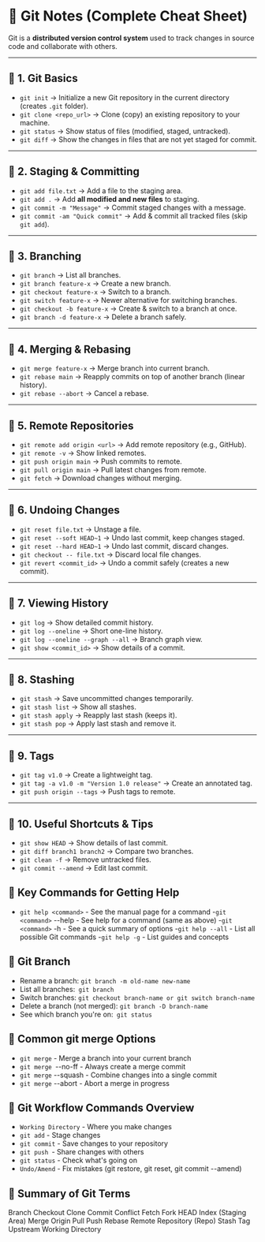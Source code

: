 # 📘 Git Notes (Complete Cheat Sheet)

Git is a **distributed version control system** used to track changes in source code and collaborate with others.

---

## 🔹 1. Git Basics

- `git init` → Initialize a new Git repository in the current directory (creates `.git` folder).
- `git clone <repo_url>` → Clone (copy) an existing repository to your machine.
- `git status` → Show status of files (modified, staged, untracked).
- `git diff` → Show the changes in files that are not yet staged for commit.

---

## 🔹 2. Staging & Committing

- `git add file.txt` → Add a file to the staging area.
- `git add .` → Add **all modified and new files** to staging.
- `git commit -m "Message"` → Commit staged changes with a message.
- `git commit -am "Quick commit"` → Add & commit all tracked files (skip `git add`).

---

## 🔹 3. Branching

- `git branch` → List all branches.
- `git branch feature-x` → Create a new branch.
- `git checkout feature-x` → Switch to a branch.
- `git switch feature-x` → Newer alternative for switching branches.
- `git checkout -b feature-x` → Create & switch to a branch at once.
- `git branch -d feature-x` → Delete a branch safely.

---

## 🔹 4. Merging & Rebasing

- `git merge feature-x` → Merge branch into current branch.
- `git rebase main` → Reapply commits on top of another branch (linear history).
- `git rebase --abort` → Cancel a rebase.

---

## 🔹 5. Remote Repositories

- `git remote add origin <url>` → Add remote repository (e.g., GitHub).
- `git remote -v` → Show linked remotes.
- `git push origin main` → Push commits to remote.
- `git pull origin main` → Pull latest changes from remote.
- `git fetch` → Download changes without merging.

---

## 🔹 6. Undoing Changes

- `git reset file.txt` → Unstage a file.
- `git reset --soft HEAD~1` → Undo last commit, keep changes staged.
- `git reset --hard HEAD~1` → Undo last commit, discard changes.
- `git checkout -- file.txt` → Discard local file changes.
- `git revert <commit_id>` → Undo a commit safely (creates a new commit).

---

## 🔹 7. Viewing History

- `git log` → Show detailed commit history.
- `git log --oneline` → Short one-line history.
- `git log --oneline --graph --all` → Branch graph view.
- `git show <commit_id>` → Show details of a commit.

---

## 🔹 8. Stashing

- `git stash` → Save uncommitted changes temporarily.
- `git stash list` → Show all stashes.
- `git stash apply` → Reapply last stash (keeps it).
- `git stash pop` → Apply last stash and remove it.

---

## 🔹 9. Tags

- `git tag v1.0` → Create a lightweight tag.
- `git tag -a v1.0 -m "Version 1.0 release"` → Create an annotated tag.
- `git push origin --tags` → Push tags to remote.

---

## 🔹 10. Useful Shortcuts & Tips

- `git show HEAD` → Show details of last commit.
- `git diff branch1 branch2` → Compare two branches.
- `git clean -f` → Remove untracked files.
- `git commit --amend` → Edit last commit.


 ## 🔹 Key Commands for Getting Help
- `git help <command>` - See the manual page for a command
-`git <command>` --help - See help for a command (same as above)
-`git <command>` -h - See a quick summary of options
-`git help --all` - List all possible Git commands
-`git help -g` - List guides and concepts

## 🔹 Git Branch
- Rename a branch: `git branch -m old-name new-name`
- List all branches:` git branch`
- Switch branches: `git checkout branch-name or git switch branch-name`
- Delete a branch (not merged): `git branch -D branch-name`
- See which branch you're on:` git status`

## 🔹 Common git merge Options
- `git merge` - Merge a branch into your current branch
- `git merge `--no-ff - Always create a merge commit
- `git merge` --squash - Combine changes into a single commit
- `git merge` --abort - Abort a merge in progress

## 🔹 Git Workflow Commands Overview
- `Working Directory` - Where you make changes
- `git add` - Stage changes
- `git commit` - Save changes to your repository
- `git push `- Share changes with others
- `git status` - Check what's going on
- `Undo/Amend` - Fix mistakes (git restore, git reset, git commit --amend)

## 🔹 Summary of Git Terms
Branch
Checkout
Clone
Commit
Conflict
Fetch
Fork
HEAD
Index (Staging Area)
Merge
Origin
Pull
Push
Rebase
Remote
Repository (Repo)
Stash
Tag
Upstream
Working Directory